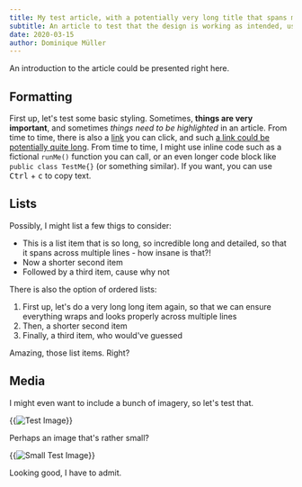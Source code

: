```yaml
---
title: My test article, with a potentially very long title that spans multiple lines
subtitle: An article to test that the design is working as intended, using all elements in different combinations, with edge cases
date: 2020-03-15
author: Dominique Müller
---
```


An introduction to the article could be presented right here.

## Formatting

First up, let's test some basic styling. Sometimes, **things are very important**, and sometimes _things need to be highlighted_ in an
article. From time to time, there is also a [link](https://github.com/) you can click, and such [a link could be potentially quite long](https://github.com/).
From time to time, I might use inline code such as a fictional `runMe()` function you can call, or an even longer code block like
`public class TestMe{}` (or something similar). If you want, you can use <kbd>Ctrl</kbd> + <kbd>c</kbd> to copy text.

## Lists

Possibly, I might list a few thigs to consider:

- This is a list item that is so long, so incredible long and detailed, so that it spans across multiple lines - how insane is that?!
- Now a shorter second item
- Followed by a third item, cause why not

There is also the option of ordered lists:

1. First up, let's do a very long long item again, so that we can ensure everything wraps and looks properly across multiple lines
2. Then, a shorter second item
3. Finally, a third item, who would've guessed

Amazing, those list items. Right?

## Media

I might even want to include a bunch of imagery, so let's test that.

{{<image src="./images/test-image.jpg" title="This is a test image" alt="Test Image">}}

Perhaps an image that's rather small?

{{<image src="./images/test-image-small.jpg" title="This is a small test image" alt="Small Test Image">}}

Looking good, I have to admit.
